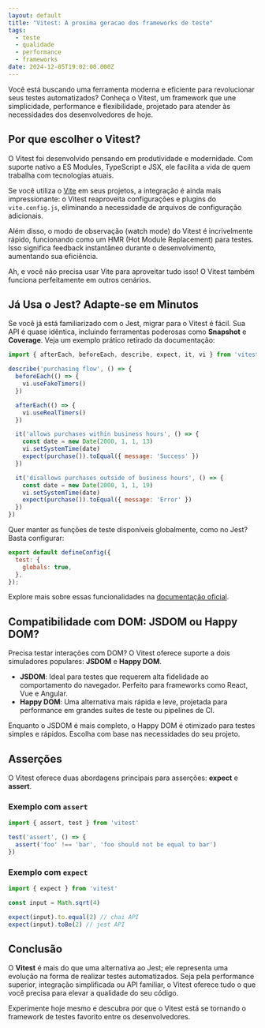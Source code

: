 ```yaml
---
layout: default
title: "Vitest: A proxima geracao dos frameworks de teste"
tags:
  - teste
  - qualidade
  - performance
  - frameworks
date: 2024-12-05T19:02:00.000Z
---
```

Você está buscando uma ferramenta moderna e eficiente para revolucionar seus testes automatizados? Conheça o Vitest, um framework que une simplicidade, performance e flexibilidade, projetado para atender às necessidades dos desenvolvedores de hoje.

## Por que escolher o Vitest?

O Vitest foi desenvolvido pensando em produtividade e modernidade. Com suporte nativo a ES Modules, TypeScript e JSX, ele facilita a vida de quem trabalha com tecnologias atuais.

Se você utiliza o [Vite](https://vite.dev/) em seus projetos, a integração é ainda mais impressionante: o Vitest reaproveita configurações e plugins do `vite.config.js`, eliminando a necessidade de arquivos de configuração adicionais.

Além disso, o modo de observação (watch mode) do Vitest é incrivelmente rápido, funcionando como um HMR (Hot Module Replacement) para testes. Isso significa feedback instantâneo durante o desenvolvimento, aumentando sua eficiência.

Ah, e você não precisa usar Vite para aproveitar tudo isso! O Vitest também funciona perfeitamente em outros cenários.

## Já Usa o Jest? Adapte-se em Minutos

Se você já está familiarizado com o Jest, migrar para o Vitest é fácil. Sua API é quase idêntica, incluindo ferramentas poderosas como **Snapshot** e **Coverage**. Veja um exemplo prático retirado da documentação:

```javascript
import { afterEach, beforeEach, describe, expect, it, vi } from 'vitest'

describe('purchasing flow', () => {
  beforeEach(() => {
    vi.useFakeTimers()
  })

  afterEach(() => {
    vi.useRealTimers()
  })

  it('allows purchases within business hours', () => {
    const date = new Date(2000, 1, 1, 13)
    vi.setSystemTime(date)
    expect(purchase()).toEqual({ message: 'Success' })
  })

  it('disallows purchases outside of business hours', () => {
    const date = new Date(2000, 1, 1, 19)
    vi.setSystemTime(date)
    expect(purchase()).toEqual({ message: 'Error' })
  })
})
```

Quer manter as funções de teste disponíveis globalmente, como no Jest? Basta configurar:

```javascript
export default defineConfig({
  test: {
    globals: true,
  },
});
```

Explore mais sobre essas funcionalidades na [documentação oficial](https://vitest.dev/api/).

## Compatibilidade com DOM: JSDOM ou Happy DOM?

Precisa testar interações com DOM? O Vitest oferece suporte a dois simuladores populares: **JSDOM** e **Happy DOM**.

* **JSDOM**: Ideal para testes que requerem alta fidelidade ao comportamento do navegador. Perfeito para frameworks como React, Vue e Angular.
* **Happy DOM**: Uma alternativa mais rápida e leve, projetada para performance em grandes suítes de teste ou pipelines de CI.

Enquanto o JSDOM é mais completo, o Happy DOM é otimizado para testes simples e rápidos. Escolha com base nas necessidades do seu projeto.

## Asserções

O Vitest oferece duas abordagens principais para asserções: **expect** e **assert**.

### Exemplo com `assert`

```javascript
import { assert, test } from 'vitest'

test('assert', () => {
  assert('foo' !== 'bar', 'foo should not be equal to bar')
})
```

### Exemplo com `expect`

```javascript
import { expect } from 'vitest'

const input = Math.sqrt(4)

expect(input).to.equal(2) // chai API
expect(input).toBe(2) // jest API
```

## Conclusão

O **Vitest** é mais do que uma alternativa ao Jest; ele representa uma evolução na forma de realizar testes automatizados. Seja pela performance superior, integração simplificada ou API familiar, o Vitest oferece tudo o que você precisa para elevar a qualidade do seu código.

Experimente hoje mesmo e descubra por que o Vitest está se tornando o framework de testes favorito entre os desenvolvedores.
